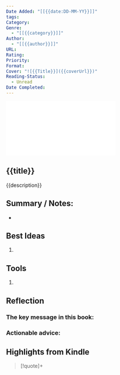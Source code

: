 ```yaml
---
Date Added: "[[{{date:DD-MM-YY}}]]"
tags: 
Category: 
Genre:
  - "[[{{category}}]]"
Author:
  - "[[{{author}}]]"
URL: 
Rating: 
Priority: 
Format: 
Cover: "![{{Title}}]({{coverUrl}})"
Reading-Status:
  - Unread
Date Completed:
---
```

![cover|150]({{coverurl}}.md)

## {{title}}
{{description}}
## Summary / Notes:
- 

## Best Ideas
1. 
## Tools
1. 

## Reflection
### The key message in this book:

### Actionable advice:

## Highlights from Kindle

>[!quote]+ 
>